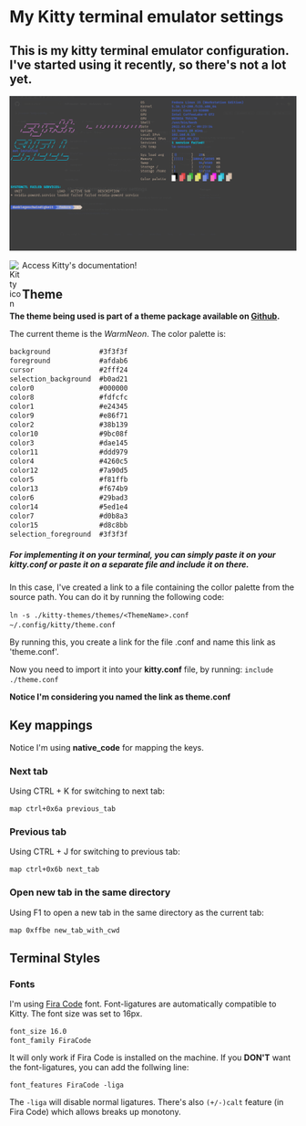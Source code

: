 # My Kitty terminal emulator settings #
## This is my kitty terminal emulator configuration. I've started using it recently, so there's not a lot yet. ##

<img
    alt="Print kitty-terminal"
    src="./kitty-print.png"
/>  

[<img
    alt="Kitty icon"
    src="https://sw.kovidgoyal.net/kitty/_static/kitty.svg"
    width="22px"
    align="left"
/>][kitty-link]
Access Kitty's documentation!

## Theme ##

**The theme being used is part of a theme package available on [Github][theme-package].**

The current theme is the *WarmNeon*. The color palette is:  
   
    background            #3f3f3f
    foreground            #afdab6
    cursor                #2fff24
    selection_background  #b0ad21
    color0                #000000
    color8                #fdfcfc
    color1                #e24345
    color9                #e86f71
    color2                #38b139
    color10               #9bc08f
    color3                #dae145
    color11               #ddd979
    color4                #4260c5
    color12               #7a90d5
    color5                #f81ffb
    color13               #f674b9
    color6                #29bad3
    color14               #5ed1e4
    color7                #d0b8a3
    color15               #d8c8bb
    selection_foreground  #3f3f3f

##### For implementing it on your terminal, you can simply paste it on your **kitty.conf** or paste it on a separate file and include it on there. ##### 

In this case, I've created a link to a file containing the collor palette from the source path. You can do it by running the following code:  

``ln -s ./kitty-themes/themes/<ThemeName>.conf ~/.config/kitty/theme.conf``  

By running this, you create a link for the file <ThemeName>.conf and name this link as 'theme.conf'.  

Now you need to import it into your **kitty.conf** file, by running:
``include ./theme.conf``

__Notice I'm considering you named the link as theme.conf__

## Key mappings ##

Notice I'm using **native_code** for mapping the keys.

### Next tab ###
Using CTRL + K for switching to next tab:  

    map ctrl+0x6a previous_tab

### Previous tab ###
Using CTRL + J for switching to previous tab:

    map ctrl+0x6b next_tab

### Open new tab in the same directory ###
Using F1 to open a new tab in the same directory as the current tab:

    map 0xffbe new_tab_with_cwd

## Terminal Styles ##
### Fonts ### 
I'm using [Fira Code][fira-code] font. Font-ligatures are automatically compatible to Kitty. The font size was set to 16px.

    font_size 16.0
    font_family FiraCode

It will only work if Fira Code is installed on the machine. 
If you **DON'T** want the font-ligatures, you can add the follwing line:

    font_features FiraCode -liga 

The `-liga` will disable normal ligatures. There's also `(+/-)calt` feature (in Fira Code) which allows breaks up monotony.


[theme-package]: https://github.com/dexpota/kitty-themes
[kitty-link]: https://sw.kovidgoyal.net/kitty/
[fira-code]: https://github.com/tonsky/FiraCode
